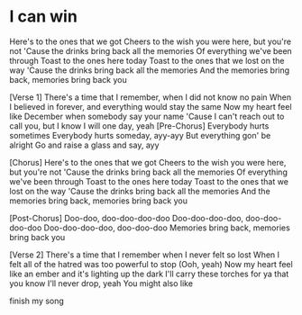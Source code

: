 # I can win
Here's to the ones that we got
Cheers to the wish you were here, but you're not
'Cause the drinks bring back all the memories
Of everything we've been through
Toast to the ones here today
Toast to the ones that we lost on the way
'Cause the drinks bring back all the memories
And the memories bring back, memories bring back you

[Verse 1]
There's a time that I remember, when I did not know no pain
When I believed in forever, and everything would stay the same
Now my heart feel like December when somebody say your name
'Cause I can't reach out to call you, but I know I will one day, yeah
[Pre-Chorus]
Everybody hurts sometimes
Everybody hurts someday, ayy-ayy
But everything gon' be alright
Go and raise a glass and say, ayy

[Chorus]
Here's to the ones that we got
Cheers to the wish you were here, but you're not
'Cause the drinks bring back all the memories
Of everything we've been through
Toast to the ones here today
Toast to the ones that we lost on the way
'Cause the drinks bring back all the memories
And the memories bring back, memories bring back you

[Post-Chorus]
Doo-doo, doo-doo-doo-doo
Doo-doo-doo-doo, doo-doo-doo-doo
Doo-doo-doo-doo, doo-doo-doo
Memories bring back, memories bring back you

[Verse 2]
There's a time that I remember when I never felt so lost
When I felt all of the hatred was too powerful to stop (Ooh, yeah)
Now my heart feel like an ember and it's lighting up the dark
I'll carry these torches for ya that you know I'll never drop, yeah
You might also like

finish my song
